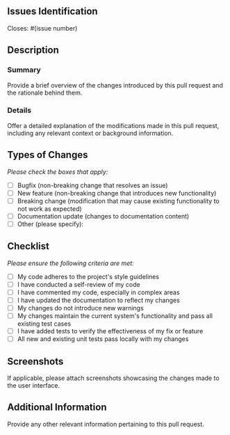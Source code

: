 <!-- Thank you for sending a pull request :heart: -->

## Issues Identification

Closes: #(issue number)

## Description

### Summary
Provide a brief overview of the changes introduced by this pull request and the rationale behind them.

### Details
Offer a detailed explanation of the modifications made in this pull request, including any relevant context or background information.

## Types of Changes

_Please check the boxes that apply:_

- [ ] Bugfix (non-breaking change that resolves an issue)
- [ ] New feature (non-breaking change that introduces new functionality)
- [ ] Breaking change (modification that may cause existing functionality to not work as expected)
- [ ] Documentation update (changes to documentation content)
- [ ] Other (please specify):

## Checklist

_Please ensure the following criteria are met:_

- [ ] My code adheres to the project's style guidelines
- [ ] I have conducted a self-review of my code
- [ ] I have commented my code, especially in complex areas
- [ ] I have updated the documentation to reflect my changes
- [ ] My changes do not introduce new warnings
- [ ] My changes maintain the current system's functionality and pass all existing test cases
- [ ] I have added tests to verify the effectiveness of my fix or feature
- [ ] All new and existing unit tests pass locally with my changes

## Screenshots

If applicable, please attach screenshots showcasing the changes made to the user interface.

## Additional Information

Provide any other relevant information pertaining to this pull request.

<!-- We look forward to merging your contribution! -->